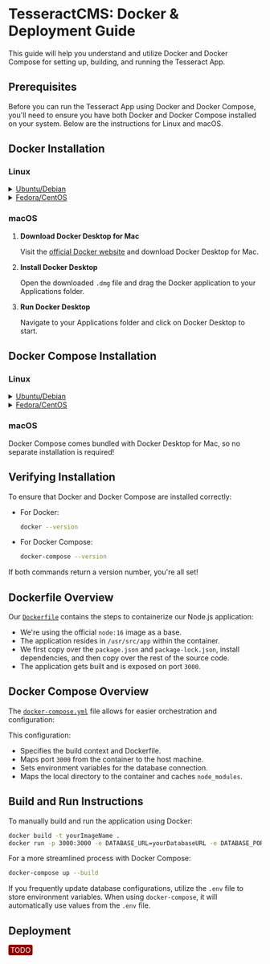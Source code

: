 # TesseractCMS: Docker & Deployment Guide

This guide will help you understand and utilize Docker and Docker Compose for setting up, building, and running the Tesseract App.

## Prerequisites

Before you can run the Tesseract App using Docker and Docker Compose, you'll need to ensure you have both Docker and Docker Compose installed on your system. Below are the instructions for Linux and macOS.

## Docker Installation

### Linux

<details>
<summary><u>Ubuntu/Debian</u></summary>

1. **Update Software Repositories**
   ```bash
   sudo apt-get update
   ```

2. **Install Docker**
   ```bash
   sudo apt-get install docker.io
   ```

3. **Start and Enable Docker**
   ```bash
   sudo systemctl start docker
   sudo systemctl enable docker
   ```
</details>

<details>
<summary><u>Fedora/CentOS</u></summary>

1. **Install Docker**
   ```bash
   sudo dnf install containerd moby-engine
   ```

2. **Start and Enable Docker**
   ```bash
   sudo systemctl start docker
   sudo systemctl enable docker
   ```
</details>

### macOS

1. **Download Docker Desktop for Mac**

   Visit the [official Docker website](https://www.docker.com/products/docker-desktop) and download Docker Desktop for Mac.

2. **Install Docker Desktop**

   Open the downloaded `.dmg` file and drag the Docker application to your Applications folder.

3. **Run Docker Desktop**

   Navigate to your Applications folder and click on Docker Desktop to start.

## Docker Compose Installation

### Linux

<details>
<summary><u>Ubuntu/Debian</u></summary>

1. **Download the latest Docker Compose release**

   ```bash
   sudo curl -L "https://github.com/docker/compose/releases/latest/download/docker-compose-$(uname -s)-$(uname -m)" -o /usr/local/bin/docker-compose
   ```

2. **Apply executable permissions**

   ```bash
   sudo chmod +x /usr/local/bin/docker-compose
   ```

</details>

<details>
<summary><u>Fedora/CentOS</u></summary>

1. **Download the latest Docker Compose release**

   ```bash
   sudo curl -L "https://github.com/docker/compose/releases/latest/download/docker-compose-$(uname -s)-$(uname -m)" -o /usr/local/bin/docker-compose
   ```

2. **Apply executable permissions**

   ```bash
   sudo chmod +x /usr/local/bin/docker-compose
   ```

</details>


### macOS

Docker Compose comes bundled with Docker Desktop for Mac, so no separate installation is required!

## Verifying Installation

To ensure that Docker and Docker Compose are installed correctly:

- For Docker:
  ```bash
  docker --version
  ```

- For Docker Compose:
  ```bash
  docker-compose --version
  ```

If both commands return a version number, you're all set!

## Dockerfile Overview

Our [`Dockerfile`](../Dockerfile) contains the steps to containerize our Node.js application:

- We're using the official `node:16` image as a base.
- The application resides in `/usr/src/app` within the container.
- We first copy over the `package.json` and `package-lock.json`, install dependencies, and then copy over the rest of the source code.
- The application gets built and is exposed on port `3000`.

## Docker Compose Overview

The [`docker-compose.yml`](../docker-compose.yml) file allows for easier orchestration and configuration:

This configuration:
- Specifies the build context and Dockerfile.
- Maps port `3000` from the container to the host machine.
- Sets environment variables for the database connection.
- Maps the local directory to the container and caches `node_modules`.

## Build and Run Instructions

To manually build and run the application using Docker:

```bash
docker build -t yourImageName .
docker run -p 3000:3000 -e DATABASE_URL=yourDatabaseURL -e DATABASE_PORT=yourDatabasePort yourImageName
```

For a more streamlined process with Docker Compose:

```bash
docker-compose up --build
```

If you frequently update database configurations, utilize the `.env` file to store environment variables. When using `docker-compose`, it will automatically use values from the `.env` file.

## Deployment
<span class="badge">TODO</span>

<style>
.badge {
  background-color: darkred;
  color: white;
  padding: 2px 4px;
  text-align: center;
  border-radius: 0.25em;
}
</style>